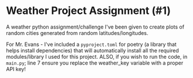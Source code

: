 # Weather Project Assignment (#1)
A weather python assignment/challenge I've been given to create plots of random cities generated from random latitudes/longitudes. 

For Mr. Evans -
I've included a `pyproject.toml` for poetry (a library that helps install dependencies) that will automatically install all the required modules/library I used for this project. 
ALSO, if you wish to run the code, in `main.py`; line 7 ensure you replace the weather_key variable with a proper API key!
